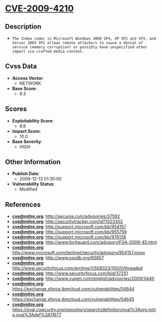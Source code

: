 
# [CVE-2009-4210](http://secunia.com/advisories/37592)

## Description

- `The Indeo codec in Microsoft Windows 2000 SP4, XP SP2 and SP3, and Server 2003 SP2 allows remote attackers to cause a denial of service (memory corruption) or possibly have unspecified other impact via crafted media content.`

## Cvss Data

- **Access Vector**:
  - NETWORK
- **Base Score**:
  - 9.3

## Scores

- **Exploitability Score**:
  - 8.6
- **Impact Score**:
  - 10.0
- **Base Severity**:
  - HIGH

## Other Information

- **Publish Date**:
  - 2009-12-13 01:30:00
- **Vulnerability Status**:
  - Modified

## References

- **cve@mitre.org**: http://secunia.com/advisories/37592
- **cve@mitre.org**: http://securitytracker.com/id?1023302
- **cve@mitre.org**: http://support.microsoft.com/kb/954157
- **cve@mitre.org**: http://support.microsoft.com/kb/955759
- **cve@mitre.org**: http://support.microsoft.com/kb/976138
- **cve@mitre.org**: http://www.fortiguard.com/advisory/FGA-2009-45.html
- **cve@mitre.org**: http://www.microsoft.com/technet/security/advisory/954157.mspx
- **cve@mitre.org**: http://www.osvdb.org/60857
- **cve@mitre.org**: http://www.securityfocus.com/archive/1/508323/100/0/threaded
- **cve@mitre.org**: http://www.securityfocus.com/bid/37251
- **cve@mitre.org**: http://www.vupen.com/english/advisories/2009/3440
- **cve@mitre.org**: https://exchange.xforce.ibmcloud.com/vulnerabilities/54644
- **cve@mitre.org**: https://exchange.xforce.ibmcloud.com/vulnerabilities/54645
- **cve@mitre.org**: https://oval.cisecurity.org/repository/search/definition/oval%3Aorg.mitre.oval%3Adef%3A11677
